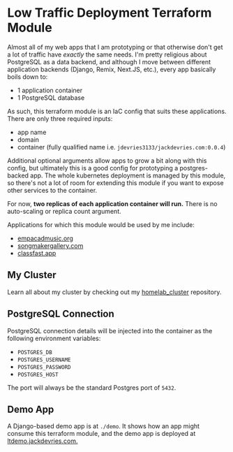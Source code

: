 # Low Traffic Deployment Terraform Module

Almost all of my web apps that I am prototyping or that otherwise don't get a
lot of traffic have _exactly_ the same needs. I'm pretty religious about
PostgreSQL as a data backend, and although I move between different application
backends (Django, Remix, Next.JS, etc.), every app basically boils down to:

- 1 application container
- 1 PostgreSQL database

As such, this terraform module is an IaC config that suits these applications.
There are only three required inputs:

- app name
- domain
- container (fully qualified name i.e. `jdevries3133/jackdevries.com:0.0.4`)

Additional optional arguments allow apps to grow a bit along with this config,
but ultimately this is a good config for prototyping a postgres-backed app.
The whole kubernetes deployment is managed by this module, so there's not a
lot of room for extending this module if you want to expose other services
to the container.

For now, **two replicas of each application container will run.** There is no
auto-scaling or replica count argument.

Applications for which this module would be used by me include:

- [empacadmusic.org](https://empacadmusic.org)
- [songmakergallery.com](https://songmakergallery.com)
- [classfast.app](https://classfast.app)

## My Cluster

Learn all about my cluster by checking out my
[homelab_cluster](https://github.com/jdevries3133/homelab_cluster)
repository.

## PostgreSQL Connection

PostgreSQL connection details will be injected into the container as the
following environment variables:

- `POSTGRES_DB`
- `POSTGRES_USERNAME`
- `POSTGRES_PASSWORD`
- `POSTGRES_HOST`

The port will always be the standard Postgres port of `5432`.

## Demo App

A Django-based demo app is at `./demo`. It shows how an app might consume
this terraform module, and the demo app is deployed at
[ltdemo.jackdevries.com.](https://ltdemo.jackdevries.com)
